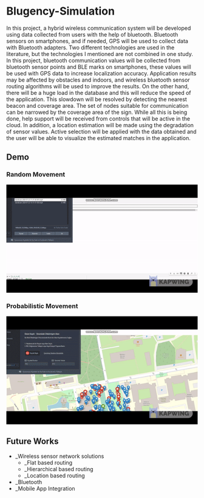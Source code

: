 # Blugency-Simulation

In this project, a hybrid wireless communication system will be developed using data collected from users with the help of bluetooth. Bluetooth sensors on smartphones, and if needed, GPS will be used to collect data with Bluetooth adapters. Two different technologies are used in the literature, but the technologies I mentioned are not combined in one study. In this project, bluetooth communication values will be collected from bluetooth sensor points and BLE marks on smartphones, these values will be used with GPS data to increase localization accuracy. Application results may be affected by obstacles and indoors, and wireless bluetooth sensor routing algorithms will be used to improve the results. On the other hand, there will be a huge load in the database and this will reduce the speed of the application. This slowdown will be resolved by detecting the nearest beacon and coverage area. The set of nodes suitable for communication can be narrowed by the coverage area of the sign. While all this is being done, help support will be received from controls that will be active in the cloud. In addition, a location estimation will be made using the degradation of sensor values. Active selection will be applied with the data obtained and the user will be able to visualize the estimated matches in the application.

## Demo
### Random Movement
![Random Movement](https://github.com/akkoc16/Blugency-Simulation/blob/master/random.gif)
### Probabilistic Movement
![Probabilistic Movement](https://github.com/akkoc16/Blugency-Simulation/blob/master/prob.gif)


## Future Works 
  
* _Wireless sensor network solutions 
  * _Flat based routing 
  * _Hierarchical based routing 
  * _Location based routing 
* _Bluetooth 
* _Mobile App Integration






